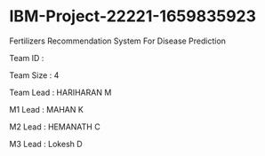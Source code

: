 # IBM-Project-22221-1659835923
Fertilizers Recommendation System For Disease Prediction

Team ID : 

Team Size : 4

Team Lead : HARIHARAN M

M1 Lead  : MAHAN K

M2 Lead  : HEMANATH C

M3 Lead  : Lokesh D
